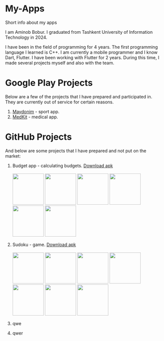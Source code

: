 # My-Apps
Short info about my apps

I am Aminob Bobur. I graduated from Tashkent University of Information Technology in 2024.

I have been in the field of programming for 4 years. The first programming language I learned is C++. I am currently a mobile programmer and I know Dart, Flutter. I have been working with Flutter for 2 years. During this time, I made several projects myself and also with the team.

# Google Play Projects

Below are a few of the projects that I have prepared and participated in. They are currently out of service for certain reasons.

1. [Maydonim](https://play.google.com/store/apps/details?id=uz.maydon.app) - sport app.
2. [MedKit](https://play.google.com/store/apps/details?id=com.medkit.patient) - medical app.

# GitHub Projects

And below are some projects that I have prepared and not put on the market:

1. Budget app - calculating budgets. [Download apk](https://github.com/AminovBobur/My-Apps/blob/cab260f6429bff5180e2d8b93b4b41ca75e8c3bb/1.%20Budget.apk) <br/><br/>
   <img src="https://github.com/AminovBobur/My-Apps/assets/113689058/de91d8a4-ef2e-49e5-84a9-952179dc5416" width=100 />
   <img src="https://github.com/AminovBobur/My-Apps/assets/113689058/192b7149-ca7a-4e76-a72a-4f73755e16ff" width=100 />
   <img src="https://github.com/AminovBobur/My-Apps/assets/113689058/81a83130-af2e-4b13-875a-3e41ffcb1385" width=100 />
   <img src="https://github.com/AminovBobur/My-Apps/assets/113689058/d4e4974b-6de7-48b4-b926-c196df6711d2" width=100 />
   <img src="https://github.com/AminovBobur/My-Apps/assets/113689058/4b836d70-ef86-4801-9a84-017b7dcadedf" width=100 />
   <img src="https://github.com/AminovBobur/My-Apps/assets/113689058/b5dc3147-04ff-4934-bb3b-6f14256542d9" width=100 />

2. Sudoku - game. [Download apk](https://github.com/AminovBobur/My-Apps/blob/5be18dc22517a27e47018bdca6a03dab046e8180/2.%20Sudoku.apk) <br/><br/>
   <img src="https://github.com/AminovBobur/My-Apps/assets/113689058/7695a733-bc1a-423f-924a-64bd91741682" width=100 />
   <img src="https://github.com/AminovBobur/My-Apps/assets/113689058/418c9cc0-f2e8-41d9-8bbf-82685b3b7212" width=100 />
   <img src="https://github.com/AminovBobur/My-Apps/assets/113689058/5fa1f3e1-6a19-4b34-a6d9-af939d5b0ae1" width=100 />
   <img src="https://github.com/AminovBobur/My-Apps/assets/113689058/0bf3e65d-d3b9-4d54-94a4-c80808779672" width=100 />
   <img src="https://github.com/AminovBobur/My-Apps/assets/113689058/86d4894d-0c06-45cb-b085-8a9e899703f2" width=100 />
   <img src="https://github.com/AminovBobur/My-Apps/assets/113689058/6b203910-8490-4009-83d7-17425deb400f" width=100 />
   <img src="" width=100 />




3. qwe
4. qwer
